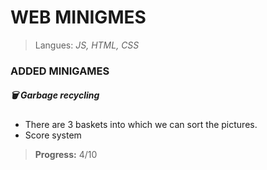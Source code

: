 
# WEB MINIGMES
> Langues: *JS, HTML, CSS*

### ADDED MINIGAMES

##### 🗑️ Garbage recycling
 - There are 3 baskets into which we can sort the pictures.
 - Score system 
 > **Progress:** 4/10

